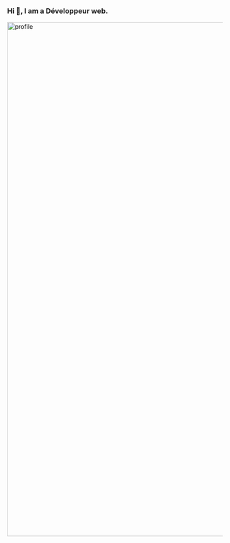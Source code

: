 ### Hi 👋, I am a Développeur web. 
<img src="https://github.com/Anita-joseph/Anita-joseph/blob/master/profile-readme.jpg" style=":hover{opacity:.2;}, content='Hello'" alt="profile" width="1200"/>


<div>
  <a href="https://github.com/Anita-joseph/Front-end-dev-challenges/pulse"></a>
</div> 
<!--
**Anita-joseph/Anita-joseph** is a ✨ _special_ ✨ repository because its `README.md` (this file) appears on your GitHub profile.

Here are some ideas to get you started:

- 🔭 I’m currently working on javascript challenges
- 🌱 I’m currently learning React
- 👯 I’m looking to collaborate on ...
- 🤔 I’m looking for help with API, JSON
- 💬 Ask me about CSS
- 📫 How to reach me: ...
- 😄 Pronouns: ...
- ⚡ Fun fact: ...
-->
